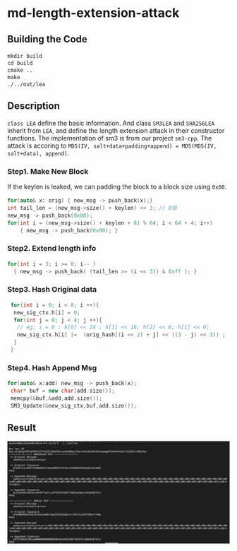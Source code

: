 # md-length-extension-attack

## Building the Code

```shell
mkdir build
cd build
cmake ..
make
./../out/lea
```

## Description

``class LEA`` define the basic  information. And class ``SM3LEA`` and ``SHA256LEA`` inherit from ``LEA``, and define the length extension attack in their constructor functions. The implementation of sm3 is from our project ``sm3-cpp``. The attack is accoring to ``MD5(IV, salt+data+padding+append) = MD5(MD5(IV, salt+data), append)``.

### Step1. Make New Block

If the keylen is leaked, we can padding the block to a block size using ``0x00``.

```cpp
for(auto& x: orig) { new_msg -> push_back(x);} 
int tail_len = (new_msg->size() + keylen) << 3; // 8倍
new_msg -> push_back(0x80);
for(int i = (new_msg->size() + keylen + 8) % 64; i < 64 + 4; i++) 
    { new_msg -> push_back(0x00); }
```

### Step2. Extend length info

```cpp
for(int i = 3; i >= 0; i-- )
  { new_msg -> push_back( (tail_len >> (i << 3)) & 0xff ); }
```

### Step3. Hash Original data

```cpp
 for(int i = 0; i < 8; i ++){
  new_sig_ctx.h[i] = 0;
  for(int j = 0; j < 4; j ++){
   // eg: i = 0 : h[0] << 24 ; h[1] << 16; h[2] << 8; h[1] << 0;
   new_sig_ctx.h[i] |=  (orig_hash[(i << 2) + j] << ((3 - j) << 3)) ; 
  }
 }
```

### Step4. Hash Append Msg

```cpp
for(auto& x:add) new_msg -> push_back(x);
 char* buf = new char[add.size()];
 memcpy(&buf,&add,add.size());
 SM3_Update(&new_sig_ctx,buf,add.size());
```


## Result
![1](./out/lea.png)